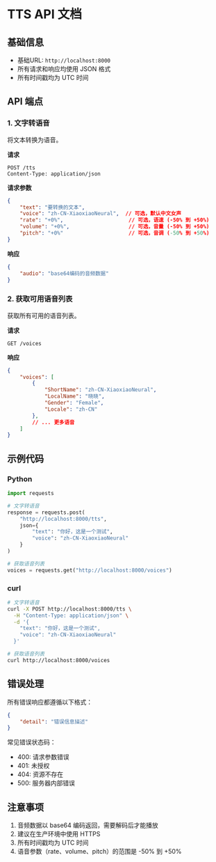 # TTS API 文档

## 基础信息

- 基础URL: `http://localhost:8000`
- 所有请求和响应均使用 JSON 格式
- 所有时间戳均为 UTC 时间

## API 端点

### 1. 文字转语音

将文本转换为语音。

**请求**
```http
POST /tts
Content-Type: application/json
```

**请求参数**
```json
{
    "text": "要转换的文本",
    "voice": "zh-CN-XiaoxiaoNeural",  // 可选，默认中文女声
    "rate": "+0%",                     // 可选，语速 (-50% 到 +50%)
    "volume": "+0%",                   // 可选，音量 (-50% 到 +50%)
    "pitch": "+0%"                     // 可选，音调 (-50% 到 +50%)
}
```

**响应**
```json
{
    "audio": "base64编码的音频数据"
}
```

### 2. 获取可用语音列表

获取所有可用的语音列表。

**请求**
```http
GET /voices
```

**响应**
```json
{
    "voices": [
        {
            "ShortName": "zh-CN-XiaoxiaoNeural",
            "LocalName": "晓晓",
            "Gender": "Female",
            "Locale": "zh-CN"
        },
        // ... 更多语音
    ]
}
```

## 示例代码

### Python
```python
import requests

# 文字转语音
response = requests.post(
    "http://localhost:8000/tts",
    json={
        "text": "你好，这是一个测试",
        "voice": "zh-CN-XiaoxiaoNeural"
    }
)

# 获取语音列表
voices = requests.get("http://localhost:8000/voices")
```

### curl
```bash
# 文字转语音
curl -X POST http://localhost:8000/tts \
  -H "Content-Type: application/json" \
  -d '{
    "text": "你好，这是一个测试",
    "voice": "zh-CN-XiaoxiaoNeural"
  }'

# 获取语音列表
curl http://localhost:8000/voices
```

## 错误处理

所有错误响应都遵循以下格式：

```json
{
    "detail": "错误信息描述"
}
```

常见错误状态码：
- 400: 请求参数错误
- 401: 未授权
- 404: 资源不存在
- 500: 服务器内部错误

## 注意事项

1. 音频数据以 base64 编码返回，需要解码后才能播放
2. 建议在生产环境中使用 HTTPS
3. 所有时间戳均为 UTC 时间
4. 语音参数（rate、volume、pitch）的范围是 -50% 到 +50% 